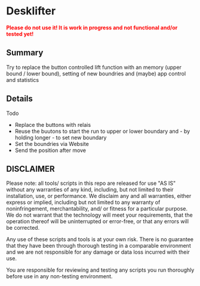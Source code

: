 <h1>Desklifter</h1>
<b style="color:red">Please do not use it! It is work in progress and not functional and/or tested yet!</b>
<h2>Summary</h2>
Try to replace the button controlled lift function with an memory (upper bound / lower bound), setting of new boundries and (maybe) app control and statistics
<h2>Details</h2>
Todo
<ul>
<li>Replace the buttons with relais</li>
<li>Reuse the buutons to start the run to upper or lower boundary and - by holding longer - to set new boundary</li>
<li>Set the boundries via Website</li>
<li>Send the position after move</li>
</ul>

<h2>DISCLAIMER</h2>
Please note: all tools/ scripts in this repo are released for use "AS IS" without any warranties of any kind, including, but not limited to their installation, use, or performance. We disclaim any and all warranties, either express or implied, including but not limited to any warranty of noninfringement, merchantability, and/ or fitness for a particular purpose. We do not warrant that the technology will meet your requirements, that the operation thereof will be uninterrupted or error-free, or that any errors will be corrected.

Any use of these scripts and tools is at your own risk. There is no guarantee that they have been through thorough testing in a comparable environment and we are not responsible for any damage or data loss incurred with their use.

You are responsible for reviewing and testing any scripts you run thoroughly before use in any non-testing environment.